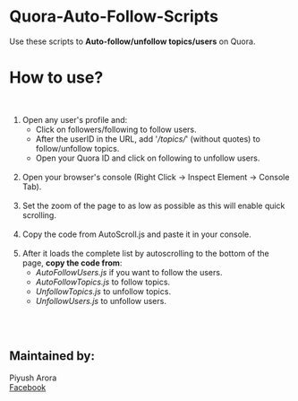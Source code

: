 # Quora-Auto-Follow-Scripts
Use these scripts to <b>Auto-follow/unfollow topics/users</b> on Quora.

<h1>How to use?</h1><br>
<p>
<ol><li>Open any user's profile and:<br>
<ul><li>Click on followers/following to follow users.</li>
<li>After the userID in the URL, add '<em>/topics/</em>' (without quotes) to follow/unfollow topics.</li>
<li>Open your Quora ID and click on following to unfollow users.</li></ul><br>
</li>
<li>Open your browser's console (Right Click -> Inspect Element -> Console Tab).</li><br>
<li>Set the zoom of the page to as low as possible as this will enable quick scrolling.</li><br>
<li>Copy the code from AutoScroll.js and paste it in your console.</li><br>
<li>After it loads the complete list by autoscrolling to the bottom of the page, <b>copy the code from</b>:<br>
  <ul><li><em>AutoFollowUsers.js</em> if you want to follow the users.</li>
  <li><em>AutoFollowTopics.js</em> to follow topics.</li>
  <li><em>UnfollowTopics.js</em> to unfollow topics.</li>
  <li><em>UnfollowUsers.js</em> to unfollow users.</li>
  </li>
  </ol>
<br><br><h2>Maintained by:</h2><p>Piyush Arora<br>
<a href="http://www.facebook.com/MastermindPiyush1"> Facebook </a>
